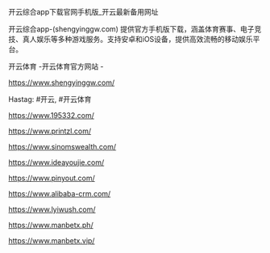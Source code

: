 开云综合app下载官网手机版_开云最新备用网址

开云综合app-(shengyinggw.com) 提供官方手机版下载，涵盖体育赛事、电子竞技、真人娱乐等多种游戏服务。支持安卓和iOS设备，提供高效流畅的移动娱乐平台。

开云体育 -开云体育官方网站 -

https://www.shengyinggw.com/

Hastag: #开云, #开云体育

https://www.195332.com/

https://www.printzl.com/

https://www.sinomswealth.com/

https://www.ideayoujie.com/

https://www.pinyout.com/

https://www.alibaba-crm.com/

https://www.lyiwush.com/

https://www.manbetx.ph/

https://www.manbetx.vip/

